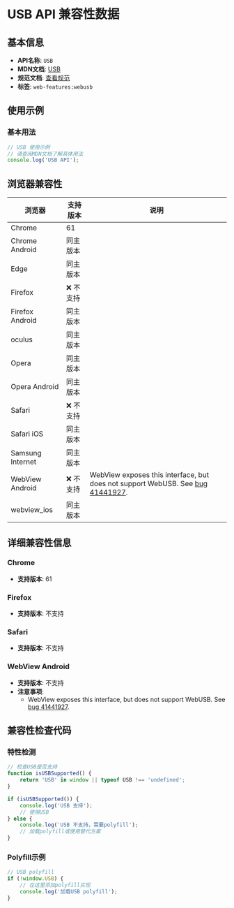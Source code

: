 # USB API 兼容性数据

## 基本信息

- **API名称**: `USB`
- **MDN文档**: [USB](https://developer.mozilla.org/docs/Web/API/USB)
- **规范文档**: [查看规范](https://wicg.github.io/webusb/#usb)
- **标签**: `web-features:webusb`

## 使用示例

### 基本用法

```javascript
// USB 使用示例
// 请查阅MDN文档了解具体用法
console.log('USB API');
```

## 浏览器兼容性

| 浏览器 | 支持版本 | 说明 |
|--------|----------|------|
| Chrome | 61 |  |
| Chrome Android | 同主版本 |  |
| Edge | 同主版本 |  |
| Firefox | ❌ 不支持 |  |
| Firefox Android | 同主版本 |  |
| oculus | 同主版本 |  |
| Opera | 同主版本 |  |
| Opera Android | 同主版本 |  |
| Safari | ❌ 不支持 |  |
| Safari iOS | 同主版本 |  |
| Samsung Internet | 同主版本 |  |
| WebView Android | ❌ 不支持 | WebView exposes this interface, but does not support WebUSB. See [bug 41441927](https://crbug.com/41441927). |
| webview_ios | 同主版本 |  |

## 详细兼容性信息

### Chrome

- **支持版本**: 61

### Firefox

- **支持版本**: 不支持

### Safari

- **支持版本**: 不支持

### WebView Android

- **支持版本**: 不支持
- **注意事项**:
  - WebView exposes this interface, but does not support WebUSB. See [bug 41441927](https://crbug.com/41441927).

## 兼容性检查代码

### 特性检测

```javascript
// 检查USB是否支持
function isUSBSupported() {
    return 'USB' in window || typeof USB !== 'undefined';
}

if (isUSBSupported()) {
    console.log('USB 支持');
    // 使用USB
} else {
    console.log('USB 不支持，需要polyfill');
    // 加载polyfill或使用替代方案
}
```

### Polyfill示例

```javascript
// USB polyfill
if (!window.USB) {
    // 在这里添加polyfill实现
    console.log('加载USB polyfill');
}
```


